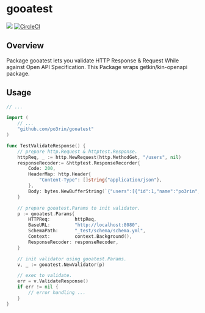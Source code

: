 # gooatest

<img src="https://img.shields.io/badge/go-v1.11-blue.svg"/> [![CircleCI](https://circleci.com/gh/po3rin/gooatest.svg?style=shield)](https://circleci.com/gh/po3rin/gooatest)

## Overview
Package gooatest lets you validate HTTP Response & Request While against Open API Specification. This Package wraps getkin/kin-openapi package.

## Usage

```go
// ...

import (
    // ...
	"github.com/po3rin/gooatest"
)

func TestValidateResponse() {
    // prepare http.Request & httptest.Response.
    httpReq, _ := http.NewRequest(http.MethodGet, "/users", nil)
    responseRecoder:= &httptest.ResponseRecorder{
        Code: 200,
        HeaderMap: http.Header{
            "Content-Type": []string{"application/json"},
        },
        Body: bytes.NewBufferString(`{"users":[{"id":1,"name":"po3rin","added_at":"2018-12-01T00:00:00Z"}]}`),
    }

    // prepare gooatest.Params to init validator.
    p := gooatest.Params{
        HTTPReq:         httpReq,
        BaseURL:         "http://localhost:8080",
        SchemaPath:      "_test/schema/schema.yml",
        Context:         context.Background(),
        ResponseRecoder: responseRecoder,
    }

    // init validator using gooatest.Params.
    v, _ := gooatest.NewValidator(p)

    // exec to validate.
    err = v.ValidateResponse()
    if err != nil {
        // error handling ...
    }
}
```
